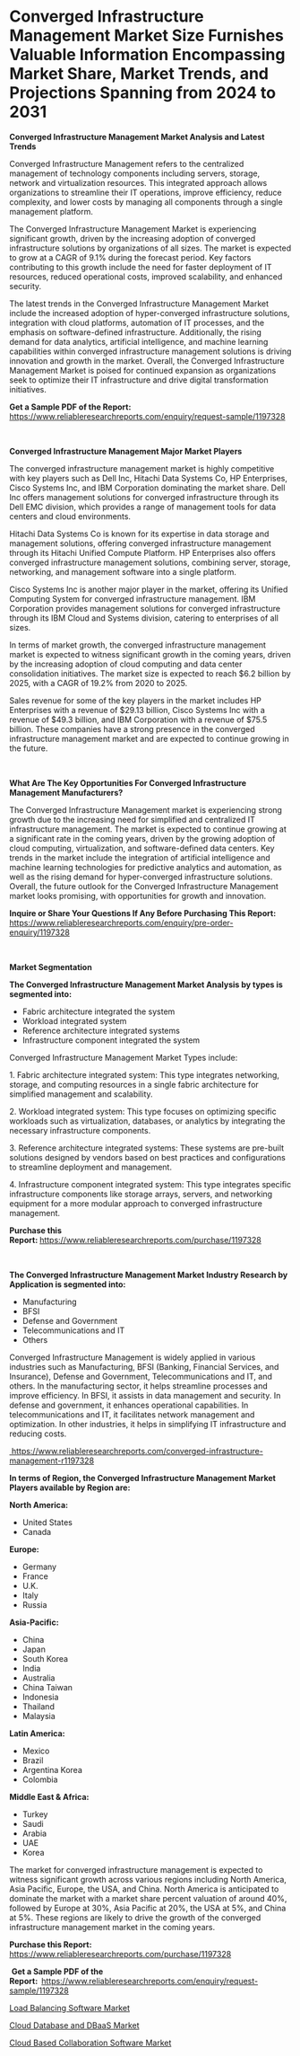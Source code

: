 <p><h1>Converged Infrastructure Management Market Size Furnishes Valuable Information Encompassing Market Share, Market Trends, and Projections Spanning from 2024 to 2031</h1></p><p><strong>Converged Infrastructure Management Market Analysis and Latest Trends</strong></p>
<p><p>Converged Infrastructure Management refers to the centralized management of technology components including servers, storage, network and virtualization resources. This integrated approach allows organizations to streamline their IT operations, improve efficiency, reduce complexity, and lower costs by managing all components through a single management platform.</p><p>The Converged Infrastructure Management Market is experiencing significant growth, driven by the increasing adoption of converged infrastructure solutions by organizations of all sizes. The market is expected to grow at a CAGR of 9.1% during the forecast period. Key factors contributing to this growth include the need for faster deployment of IT resources, reduced operational costs, improved scalability, and enhanced security.</p><p>The latest trends in the Converged Infrastructure Management Market include the increased adoption of hyper-converged infrastructure solutions, integration with cloud platforms, automation of IT processes, and the emphasis on software-defined infrastructure. Additionally, the rising demand for data analytics, artificial intelligence, and machine learning capabilities within converged infrastructure management solutions is driving innovation and growth in the market. Overall, the Converged Infrastructure Management Market is poised for continued expansion as organizations seek to optimize their IT infrastructure and drive digital transformation initiatives.</p></p>
<p><strong>Get a Sample PDF of the Report:&nbsp;</strong> <a href="https://www.reliableresearchreports.com/enquiry/request-sample/1197328">https://www.reliableresearchreports.com/enquiry/request-sample/1197328</a></p>
<p>&nbsp;</p>
<p><strong>Converged Infrastructure Management Major Market Players</strong></p>
<p><p>The converged infrastructure management market is highly competitive with key players such as Dell Inc, Hitachi Data Systems Co, HP Enterprises, Cisco Systems Inc, and IBM Corporation dominating the market share. Dell Inc offers management solutions for converged infrastructure through its Dell EMC division, which provides a range of management tools for data centers and cloud environments.</p><p>Hitachi Data Systems Co is known for its expertise in data storage and management solutions, offering converged infrastructure management through its Hitachi Unified Compute Platform. HP Enterprises also offers converged infrastructure management solutions, combining server, storage, networking, and management software into a single platform.</p><p>Cisco Systems Inc is another major player in the market, offering its Unified Computing System for converged infrastructure management. IBM Corporation provides management solutions for converged infrastructure through its IBM Cloud and Systems division, catering to enterprises of all sizes.</p><p>In terms of market growth, the converged infrastructure management market is expected to witness significant growth in the coming years, driven by the increasing adoption of cloud computing and data center consolidation initiatives. The market size is expected to reach $6.2 billion by 2025, with a CAGR of 19.2% from 2020 to 2025.</p><p>Sales revenue for some of the key players in the market includes HP Enterprises with a revenue of $29.13 billion, Cisco Systems Inc with a revenue of $49.3 billion, and IBM Corporation with a revenue of $75.5 billion. These companies have a strong presence in the converged infrastructure management market and are expected to continue growing in the future.</p></p>
<p>&nbsp;</p>
<p><strong>What Are The Key Opportunities For Converged Infrastructure Management Manufacturers?</strong></p>
<p><p>The Converged Infrastructure Management market is experiencing strong growth due to the increasing need for simplified and centralized IT infrastructure management. The market is expected to continue growing at a significant rate in the coming years, driven by the growing adoption of cloud computing, virtualization, and software-defined data centers. Key trends in the market include the integration of artificial intelligence and machine learning technologies for predictive analytics and automation, as well as the rising demand for hyper-converged infrastructure solutions. Overall, the future outlook for the Converged Infrastructure Management market looks promising, with opportunities for growth and innovation.</p></p>
<p><strong>Inquire or Share Your Questions If Any Before Purchasing This Report:</strong> <a href="https://www.reliableresearchreports.com/enquiry/pre-order-enquiry/1197328">https://www.reliableresearchreports.com/enquiry/pre-order-enquiry/1197328</a></p>
<p>&nbsp;</p>
<p><strong>Market Segmentation</strong></p>
<p><strong>The Converged Infrastructure Management Market Analysis by types is segmented into:</strong></p>
<p><ul><li>Fabric architecture integrated the system</li><li>Workload integrated system</li><li>Reference architecture integrated systems</li><li>Infrastructure component integrated the system</li></ul></p>
<p><p>Converged Infrastructure Management Market Types include:</p><p>1. Fabric architecture integrated system: This type integrates networking, storage, and computing resources in a single fabric architecture for simplified management and scalability.</p><p>2. Workload integrated system: This type focuses on optimizing specific workloads such as virtualization, databases, or analytics by integrating the necessary infrastructure components.</p><p>3. Reference architecture integrated systems: These systems are pre-built solutions designed by vendors based on best practices and configurations to streamline deployment and management.</p><p>4. Infrastructure component integrated system: This type integrates specific infrastructure components like storage arrays, servers, and networking equipment for a more modular approach to converged infrastructure management.</p></p>
<p><strong>Purchase this Report:&nbsp;</strong><a href="https://www.reliableresearchreports.com/purchase/1197328">https://www.reliableresearchreports.com/purchase/1197328</a></p>
<p>&nbsp;</p>
<p><strong>The Converged Infrastructure Management Market Industry Research by Application is segmented into:</strong></p>
<p><ul><li>Manufacturing</li><li>BFSI</li><li>Defense and Government</li><li>Telecommunications and IT</li><li>Others</li></ul></p>
<p><p>Converged Infrastructure Management is widely applied in various industries such as Manufacturing, BFSI (Banking, Financial Services, and Insurance), Defense and Government, Telecommunications and IT, and others. In the manufacturing sector, it helps streamline processes and improve efficiency. In BFSI, it assists in data management and security. In defense and government, it enhances operational capabilities. In telecommunications and IT, it facilitates network management and optimization. In other industries, it helps in simplifying IT infrastructure and reducing costs.</p></p>
<p><a href="https://www.reliableresearchreports.com/converged-infrastructure-management-r1197328">&nbsp;https://www.reliableresearchreports.com/converged-infrastructure-management-r1197328</a></p>
<p><strong>In terms of Region, the Converged Infrastructure Management Market Players available by Region are:</strong></p>
<p>
    <p> <strong> North America: </strong>
        <ul>
            <li>United States</li>
            <li>Canada</li>
        </ul>
        </p> 
    <p> <strong> Europe: </strong>
        <ul>
            <li>Germany</li>
            <li>France</li>
            <li>U.K.</li>
            <li>Italy</li>
            <li>Russia</li>
        </ul>
        </p> 
    <p> <strong> Asia-Pacific: </strong>
        <ul>
            <li>China</li>
            <li>Japan</li>
            <li>South Korea</li>
            <li>India</li>
            <li>Australia</li>
            <li>China Taiwan</li>
            <li>Indonesia</li>
            <li>Thailand</li>
            <li>Malaysia</li>
        </ul>
        </p> 
    <p> <strong> Latin America: </strong>
        <ul>
            <li>Mexico</li>
            <li>Brazil</li>
            <li>Argentina Korea</li>
            <li>Colombia</li>
        </ul>
        </p> 
    <p> <strong> Middle East & Africa: </strong>
        <ul>
            <li>Turkey</li>
            <li>Saudi</li>
            <li>Arabia</li>
            <li>UAE</li>
            <li>Korea</li>
        </ul>
    </p>
    </p>
<p><p>The market for converged infrastructure management is expected to witness significant growth across various regions including North America, Asia Pacific, Europe, the USA, and China. North America is anticipated to dominate the market with a market share percent valuation of around 40%, followed by Europe at 30%, Asia Pacific at 20%, the USA at 5%, and China at 5%. These regions are likely to drive the growth of the converged infrastructure management market in the coming years.</p></p>
<p><strong>Purchase this Report: </strong><a href="https://www.reliableresearchreports.com/purchase/1197328">https://www.reliableresearchreports.com/purchase/1197328</a></p>
<p>&nbsp;<strong>Get a Sample PDF of the Report:&nbsp;&nbsp;</strong><a href="https://www.reliableresearchreports.com/enquiry/request-sample/1197328">https://www.reliableresearchreports.com/enquiry/request-sample/1197328</a></p>
<p><strong></strong></p>
<p><p><a href="https://github.com/kosella/Market-Research-Report-List-3/blob/main/load-balancing-software-market.md">Load Balancing Software Market</a></p><p><a href="https://github.com/singletonthaxterkelliehr2df/Market-Research-Report-List-2/blob/main/cloud-database-and-dbaas-market.md">Cloud Database and DBaaS Market</a></p><p><a href="https://github.com/kufem1/Market-Research-Report-List-2/blob/main/cloud-based-collaboration-software-market.md">Cloud Based Collaboration Software Market</a></p></p>